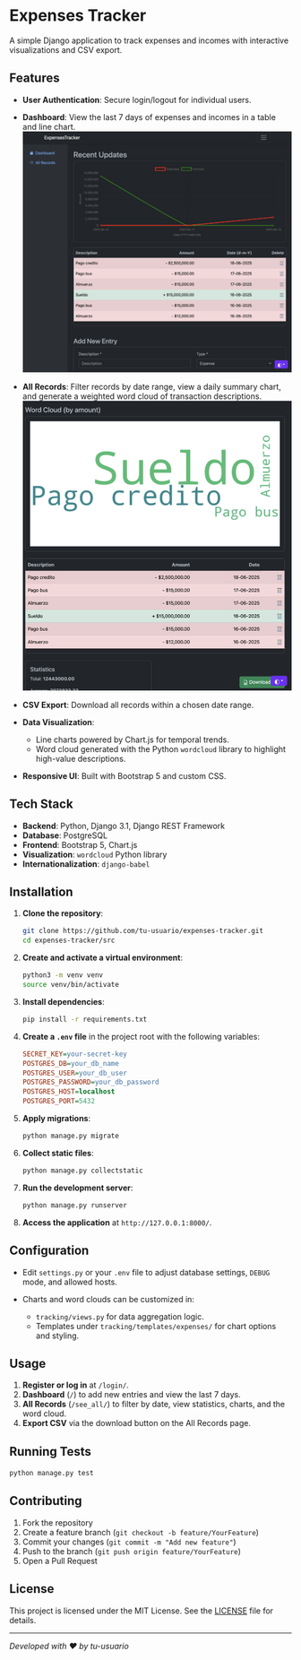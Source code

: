 # Expenses Tracker

A simple Django application to track expenses and incomes with interactive visualizations and CSV export.

## Features

* **User Authentication**: Secure login/logout for individual users.
* **Dashboard**: View the last 7 days of expenses and incomes in a table and line chart.
![Dashboard](/images/summary.png)
* **All Records**: Filter records by date range, view a daily summary chart, and generate a weighted word cloud of transaction descriptions.
![Dashboard](/images/stats.png)
* **CSV Export**: Download all records within a chosen date range.
* **Data Visualization**:

  * Line charts powered by Chart.js for temporal trends.
  * Word cloud generated with the Python `wordcloud` library to highlight high-value descriptions.
* **Responsive UI**: Built with Bootstrap 5 and custom CSS.

## Tech Stack

* **Backend**: Python, Django 3.1, Django REST Framework
* **Database**: PostgreSQL
* **Frontend**: Bootstrap 5, Chart.js
* **Visualization**: `wordcloud` Python library
* **Internationalization**: `django-babel`

## Installation

1. **Clone the repository**:

   ```bash
   git clone https://github.com/tu-usuario/expenses-tracker.git
   cd expenses-tracker/src
   ```

2. **Create and activate a virtual environment**:

   ```bash
   python3 -m venv venv
   source venv/bin/activate
   ```

3. **Install dependencies**:

   ```bash
   pip install -r requirements.txt
   ```

4. **Create a `.env` file** in the project root with the following variables:

   ```ini
   SECRET_KEY=your-secret-key
   POSTGRES_DB=your_db_name
   POSTGRES_USER=your_db_user
   POSTGRES_PASSWORD=your_db_password
   POSTGRES_HOST=localhost
   POSTGRES_PORT=5432
   ```

5. **Apply migrations**:

   ```bash
   python manage.py migrate
   ```

6. **Collect static files**:

   ```bash
   python manage.py collectstatic
   ```

7. **Run the development server**:

   ```bash
   python manage.py runserver
   ```

8. **Access the application** at `http://127.0.0.1:8000/`.

## Configuration

* Edit `settings.py` or your `.env` file to adjust database settings, `DEBUG` mode, and allowed hosts.
* Charts and word clouds can be customized in:

  * `tracking/views.py` for data aggregation logic.
  * Templates under `tracking/templates/expenses/` for chart options and styling.

## Usage

1. **Register or log in** at `/login/`.
2. **Dashboard** (`/`) to add new entries and view the last 7 days.
3. **All Records** (`/see_all/`) to filter by date, view statistics, charts, and the word cloud.
4. **Export CSV** via the download button on the All Records page.

## Running Tests

```bash
python manage.py test
```

## Contributing

1. Fork the repository
2. Create a feature branch (`git checkout -b feature/YourFeature`)
3. Commit your changes (`git commit -m "Add new feature"`)
4. Push to the branch (`git push origin feature/YourFeature`)
5. Open a Pull Request

## License

This project is licensed under the MIT License. See the [LICENSE](LICENSE) file for details.

---

*Developed with ❤️ by tu-usuario*
